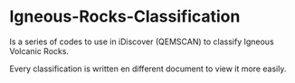# Igneous-Rocks-Classification

Is a series of codes to use in iDiscover (QEMSCAN) to classify Igneous Volcanic Rocks.

Every classification is written en different document to view it more easily.
